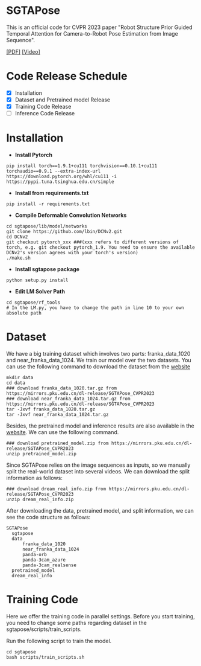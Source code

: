 # SGTAPose
This is an official code for CVPR 2023 paper "Robot Structure Prior Guided Temporal Attention for Camera-to-Robot Pose
Estimation from Image Sequence".

[\[PDF\]](https://arxiv.org/pdf/2307.12106.pdf) [\[Video\]](https://www.youtube.com/watch?v=5fQp-yBubZs&t=12s)
# Code Release Schedule
- [x] Installation
- [x] Dataset and Pretrained model Release
- [x] Training Code Release
- [ ] Inference Code Release

# Installation
* **Install Pytorch**
```
pip install torch==1.9.1+cu111 torchvision==0.10.1+cu111 torchaudio==0.9.1 --extra-index-url https://download.pytorch.org/whl/cu111 -i https://pypi.tuna.tsinghua.edu.cn/simple
```
* **Install from requirements.txt**
```
pip install -r requirements.txt
```
* **Compile Deformable Convolution Networks**
```
cd sgtapose/lib/model/networks
git clone https://github.com/lbin/DCNv2.git
cd DCNv2
git checkout pytorch_xxx ###(xxx refers to different versions of torch, e.g. git checkout pytorch_1.9. You need to ensure the available DCNv2's version agrees with your torch's version)
./make.sh
```
* **Install sgtapose package**
```
python setup.py install
```
* **Edit LM Solver Path**
```
cd sgtapose/rf_tools
# In the LM.py, you have to change the path in line 10 to your own absolute path
```

# Dataset
We have a big training dataset which involves two parts: franka_data_1020 and near_franka_data_1024. We train our model over the two datasets.
You can use the following command to download the dataset from the [website](https://mirrors.pku.edu.cn/dl-release/SGTAPose_CVPR2023) 
```
mkdir data
cd data
### download franka_data_1020.tar.gz from https://mirrors.pku.edu.cn/dl-release/SGTAPose_CVPR2023
### download near_franka_data_1024.tar.gz from https://mirrors.pku.edu.cn/dl-release/SGTAPose_CVPR2023
tar -Jxvf franka_data_1020.tar.gz
tar -Jxvf near_franka_data_1024.tar.gz
```
Besides, the pretrained model and inference results are also available in the [website](https://mirrors.pku.edu.cn/dl-release/SGTAPose_CVPR2023). We can 
use the following command.
```
### download pretrained_model.zip from https://mirrors.pku.edu.cn/dl-release/SGTAPose_CVPR2023
unzip pretrained_model.zip
```
Since SGTAPose relies on the image sequences as inputs, so we manually split the real-world dataset into several videos. We can download the split information as follows:
```
### download dream_real_info.zip from https://mirrors.pku.edu.cn/dl-release/SGTAPose_CVPR2023
unzip dream_real_info.zip
```
After downloading the data, pretrained model, and split information, we can see the code structure as follows:
```
SGTAPose
  sgtapose
  data
      franka_data_1020
      near_franka_data_1024
      panda-orb
      panda-3cam_azure
      panda-3cam_realsense
  pretrained_model
  dream_real_info
```


# Training Code
Here we offer the training code in parallel settings. Before you start training, you need to change some paths regarding dataset in the sgtapose/scripts/train_scripts.

Run the following script to train the model.
```
cd sgtapose
bash scripts/train_scripts.sh
```
